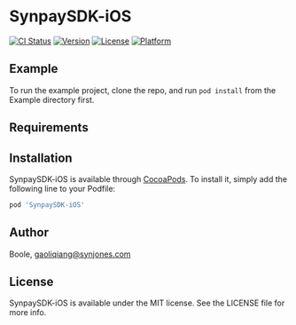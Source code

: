 # SynpaySDK-iOS

[![CI Status](https://img.shields.io/travis/gosoftware@synjones.com/SynpaySDK-iOS.svg?style=flat)](https://travis-ci.org/gosoftware@synjones.com/SynpaySDK-iOS)
[![Version](https://img.shields.io/cocoapods/v/SynpaySDK-iOS.svg?style=flat)](https://cocoapods.org/pods/SynpaySDK-iOS)
[![License](https://img.shields.io/cocoapods/l/SynpaySDK-iOS.svg?style=flat)](https://cocoapods.org/pods/SynpaySDK-iOS)
[![Platform](https://img.shields.io/cocoapods/p/SynpaySDK-iOS.svg?style=flat)](https://cocoapods.org/pods/SynpaySDK-iOS)

## Example

To run the example project, clone the repo, and run `pod install` from the Example directory first.

## Requirements

## Installation

SynpaySDK-iOS is available through [CocoaPods](https://cocoapods.org). To install
it, simply add the following line to your Podfile:

```ruby
pod 'SynpaySDK-iOS'
```

## Author

Boole, gaoliqiang@synjones.com

## License

SynpaySDK-iOS is available under the MIT license. See the LICENSE file for more info.
